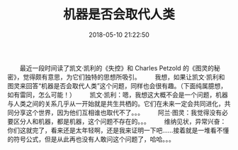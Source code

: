 ﻿---
title: 机器是否会取代人类
comments: true
date: 2018-05-10 21:22:50
categories: 随想
tags: 人与机器
---
　　最近一段时间读了凯文·凯利的《失控》和 Charles Petzold 的《图灵的秘密》，觉得颇有意思，为它们独特的思想所吸引。
　　我想，如果让凯文·凯利和图灵来回答“机器是否会取代人类”这个问题，同样也会很有趣。（下面纯属臆想，如有雷同，怎么可能！）
　　凯文·凯利：嗯，我想这大概不会是一个问题，机器与人类之间的关系几乎从一开始就是共生共栖的。它们在未来一定会共同进化，共同分享这个世界，因为他们互相谁也取代不了。。。
　　阿兰·图灵：我觉得没有必要区分人和机器，都是机器，这个问题不存在的。。。
　　维纳见状，异常兴奋：你们这就完了，看来还是太年轻啊，还是我来证明一下吧......接着就是一堆看不懂的符号公式，但是从此再也没有人敢问这个问题了，哈哈。。。
